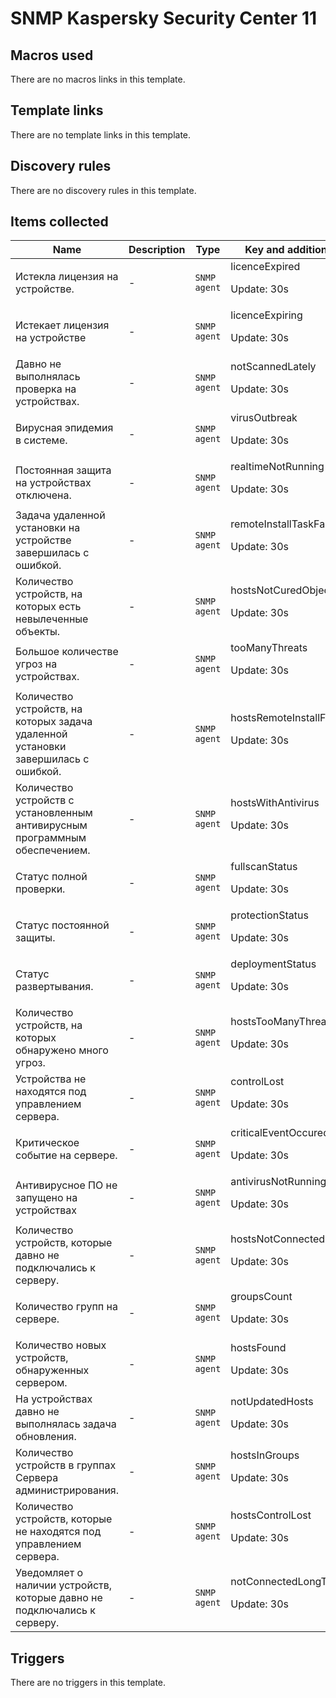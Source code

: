 # SNMP Kaspersky Security Center 11

## Macros used

There are no macros links in this template.

## Template links

There are no template links in this template.

## Discovery rules

There are no discovery rules in this template.

## Items collected

|Name|Description|Type|Key and additional info|
|----|-----------|----|----|
|Истекла лицензия на устройстве.|<p>-</p>|`SNMP agent`|licenceExpired<p>Update: 30s</p>|
|Истекает лицензия на устройстве|<p>-</p>|`SNMP agent`|licenceExpiring<p>Update: 30s</p>|
|Давно не выполнялась проверка на устройствах.|<p>-</p>|`SNMP agent`|notScannedLately<p>Update: 30s</p>|
|Вирусная эпидемия в системе.|<p>-</p>|`SNMP agent`|virusOutbreak<p>Update: 30s</p>|
|Постоянная защита на устройствах отключена.|<p>-</p>|`SNMP agent`|realtimeNotRunning<p>Update: 30s</p>|
|Задача удаленной установки на устройстве завершилась с ошибкой.|<p>-</p>|`SNMP agent`|remoteInstallTaskFailed<p>Update: 30s</p>|
|Количество устройств, на которых есть невылеченные объекты.|<p>-</p>|`SNMP agent`|hostsNotCuredObject<p>Update: 30s</p>|
|Большое количестве угроз на устройствах.|<p>-</p>|`SNMP agent`|tooManyThreats<p>Update: 30s</p>|
|Количество устройств, на которых задача удаленной установки завершилась с ошибкой.|<p>-</p>|`SNMP agent`|hostsRemoteInstallFailed<p>Update: 30s</p>|
|Количество устройств с установленным антивирусным программным обеспечением.|<p>-</p>|`SNMP agent`|hostsWithAntivirus<p>Update: 30s</p>|
|Статус полной проверки.|<p>-</p>|`SNMP agent`|fullscanStatus<p>Update: 30s</p>|
|Статус постоянной защиты.|<p>-</p>|`SNMP agent`|protectionStatus<p>Update: 30s</p>|
|Статус развертывания.|<p>-</p>|`SNMP agent`|deploymentStatus<p>Update: 30s</p>|
|Количество устройств, на которых обнаружено много угроз.|<p>-</p>|`SNMP agent`|hostsTooManyThreats<p>Update: 30s</p>|
|Устройства не находятся под управлением сервера.|<p>-</p>|`SNMP agent`|controlLost<p>Update: 30s</p>|
|Критическое событие на сервере.|<p>-</p>|`SNMP agent`|criticalEventOccured<p>Update: 30s</p>|
|Антивирусное ПО не запущено на устройствах|<p>-</p>|`SNMP agent`|antivirusNotRunning<p>Update: 30s</p>|
|Количество устройств, которые давно не подключались к серверу.|<p>-</p>|`SNMP agent`|hostsNotConnectedLongTime<p>Update: 30s</p>|
|Количество групп на сервере.|<p>-</p>|`SNMP agent`|groupsCount<p>Update: 30s</p>|
|Количество новых устройств, обнаруженных сервером.|<p>-</p>|`SNMP agent`|hostsFound<p>Update: 30s</p>|
|На устройствах давно не выполнялась задача обновления.|<p>-</p>|`SNMP agent`|notUpdatedHosts<p>Update: 30s</p>|
|Количество устройств в группах Сервера администрирования.|<p>-</p>|`SNMP agent`|hostsInGroups<p>Update: 30s</p>|
|Количество устройств, которые не находятся под управлением сервера.|<p>-</p>|`SNMP agent`|hostsControlLost<p>Update: 30s</p>|
|Уведомляет о наличии устройств, которые давно не подключались к серверу.|<p>-</p>|`SNMP agent`|notConnectedLongTime<p>Update: 30s</p>|
## Triggers

There are no triggers in this template.

